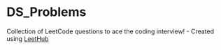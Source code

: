 # DS_Problems
Collection of LeetCode questions to ace the coding interview! - Created using [LeetHub](https://github.com/QasimWani/LeetHub)
